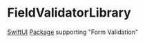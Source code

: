 # FieldValidatorLibrary

[SwiftUI](https://developer.apple.com/documentation/swiftui) [Package](https://swift.org/package-manager/) supporting "Form Validation"
